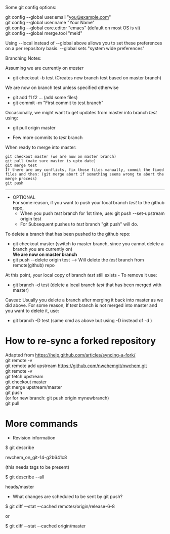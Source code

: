 
Some git config options:

git config --global user.email "you@example.com"  
git config --global user.name "Your Name"  
git config --global core.editor "emacs"  (default on most OS is vi)  
git config --global merge.tool "meld"  

Using --local instead of --global above allows you to set these preferences on a per repository basis. --global sets "system wide preferences"  

Branching Notes:

Assuming we are currently on *master*

- git checkout -b test  (Creates new branch test based on master branch)
 
We are now on branch test unless specified otherwise
- git add f1 f2 ... (add some files)
- git commit -m "First commit to test branch"

Occasionally, we might want to get updates from master into branch *test* using:
 - git pull origin master

- Few more commits to *test* branch

When ready to merge into master:

    git checkout master (we are now on master branch)  
    git pull (make sure master is upto date)  
    git merge test  
    If there are any conflicts, fix those files manually, commit the fixed files and then: (git merge abort if something seems wrong to abort the merge process)  
    git push  

------------------------------

- OPTIONAL  
For some reason, if you want to push your local branch *test* to the github repo,  
  - When you push *test* branch for 1st time, use: git push --set-upstream origin test  
  - For Subsequent pushes to *test* branch "git push" will do.  

To delete a branch that has been pushed to the github repo:  
- git checkout master (switch to master branch, since you cannot delete a branch you are currently on)  
**We are now on master branch**  
- git push --delete origin test --> Will delete the *test* branch from remote(github) repo  

At this point, your local copy of branch *test* still exists - To remove it use:  
- git branch -d test (delete a local branch *test* that has been merged with master)  

Caveat: Usually you delete a branch after merging it back into master as we did above. For some reason, If *test* branch is not merged into master and you want to delete it, use:  
- git branch -D test  (same cmd as above but using -D instead of -d )  


How to re-sync a forked repository
====

Adapted from https://help.github.com/articles/syncing-a-fork/  
  git remote -v  
  git remote add upstream https://github.com/nwchemgit/nwchem.git  
  git remote -v  
  git fetch upstream  
  git checkout  master  
  git merge  upstream/master  
  git push  
(or for new branch: git push origin mynewbranch)  
  git pull  


More commands
====

* Revision information

$ git describe

 nwchem_on_git-14-g2b641c8
 
(this needs tags to be present)

$ git describe --all

 heads/master


* What changes are scheduled to be sent by git push?

$ git diff --stat --cached remotes/origin/release-6-8

or

$ git diff --stat --cached origin/master
